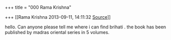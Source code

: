 +++
title = "000 Rama Krishna"

+++
[[Rama Krishna	2013-09-11, 14:11:32 [Source](https://groups.google.com/g/samskrita/c/YFZS3xZZ2GM)]]



hello. Can anyone please tell me where i can find brihati . the book has been published by madras oriental series in 5 volumes.

